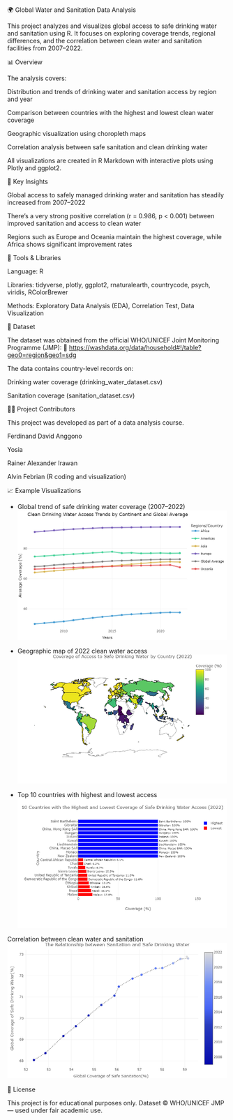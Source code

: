 🌍 Global Water and Sanitation Data Analysis

This project analyzes and visualizes global access to safe drinking water and sanitation using R.
It focuses on exploring coverage trends, regional differences, and the correlation between clean water and sanitation facilities from 2007–2022.

📊 Overview

The analysis covers:

Distribution and trends of drinking water and sanitation access by region and year

Comparison between countries with the highest and lowest clean water coverage

Geographic visualization using choropleth maps

Correlation analysis between safe sanitation and clean drinking water

All visualizations are created in R Markdown with interactive plots using Plotly and ggplot2.

🧠 Key Insights

Global access to safely managed drinking water and sanitation has steadily increased from 2007–2022

There’s a very strong positive correlation (r = 0.986, p < 0.001) between improved sanitation and access to clean water

Regions such as Europe and Oceania maintain the highest coverage, while Africa shows significant improvement rates

🧩 Tools & Libraries

Language: R

Libraries: tidyverse, plotly, ggplot2, rnaturalearth, countrycode, psych, viridis, RColorBrewer

Methods: Exploratory Data Analysis (EDA), Correlation Test, Data Visualization

📂 Dataset

The dataset was obtained from the official WHO/UNICEF Joint Monitoring Programme (JMP):
🔗 https://washdata.org/data/household#!/table?geo0=region&geo1=sdg

The data contains country-level records on:

Drinking water coverage (drinking_water_dataset.csv)

Sanitation coverage (sanitation_dataset.csv)

👩‍💻 Project Contributors

This project was developed as part of a data analysis course.

Ferdinand David Anggono

Yosia

Rainer Alexander Irawan

Alvin Febrian (R coding and visualization)

📈 Example Visualizations

- Global trend of safe drinking water coverage (2007–2022)
![alt text](Graph/clean_drinking_water_access_trend.png)

- Geographic map of 2022 clean water access
![alt text](Graph/clean_drinking_water_access_worldmap.png)

- Top 10 countries with highest and lowest access
![alt text](Graph/highest_lowest_coverage.png)

Correlation between clean water and sanitation
![Graph/relationship_sanitation_drinkingwater.png](Graph/relationship_sanitation_drinkingwater.png)

📜 License

This project is for educational purposes only. Dataset © WHO/UNICEF JMP — used under fair academic use.
